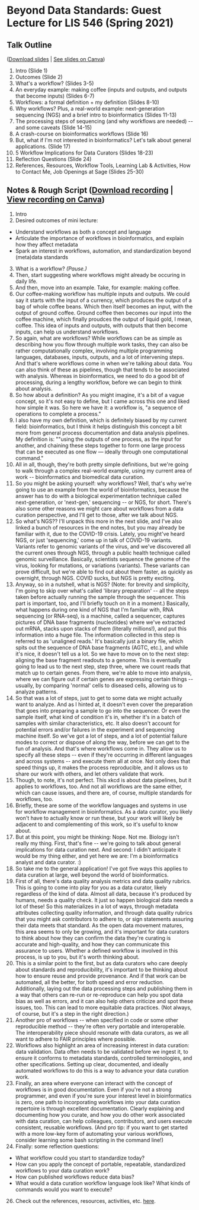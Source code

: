 # Beyond Data Standards: Guest Lecture for LIS 546 (Spring 2021)

## Talk Outline 
([Download slides](https://github.com/kthrog/LIS-546-guest-lecture/blob/main/files/LIS-546-beyondDataStandards-guest-lecture-SLIDES.pdf) | [See slides on Canva](https://www.canva.com/design/DAEaTIz5QL0/odw-F4t4Pntrlvf07D_ZNg/view?utm_content=DAEaTIz5QL0&utm_campaign=designshare&utm_medium=link&utm_source=publishsharelink))

1. Intro (Slide 1)
2. Outcomes (Slide 2)
3. What's a workflow? (Slides 3-5)
4. An everyday example: making coffee (inputs and outputs, and outputs that become inputs) (Slides 6-7)
5. Workflows: a formal definition + my definition (Slides 8-10)
6. Why workflows? Plus, a real-world example: next-generation sequencing (NGS) and a brief intro to bioinformatics (Slides 11-13)
7. The processing steps of sequencing (and why workflows are needed) -- and some caveats (Slide 14-15)
8. A crash-course on bioinformatics workflows (Slide 16)
9. But, what if I'm not interested in bioinformatics? Let's talk about general applications. (Slide 17)
10. 5 Workflow Implications for Data Curators (Slides 18-23)
11. Reflection Questions (Slide 24)
12. References, Resources, Workflow Tools, Learning Lab & Activities, How to Contact Me, Job Openings at Sage (Slides 25-30)

## Notes & Rough Script ([Download recording]() | [View recording on Canva](https://www.canva.com/design/DAEaTIz5QL0/odw-F4t4Pntrlvf07D_ZNg/view?utm_content=DAEaTIz5QL0&utm_campaign=designshare&utm_medium=link&utm_source=recording_view))

1. Intro
2. Desired outcomes of mini lecture: 
- Understand workflows as both a concept and language 
- Articulate the importance of workflows in bioinformatics, and explain how they affect metadata
- Spark an interest in workflows, automation, and standardization beyond (meta)data standards

3. What is a workflow? _(Pause.)_
4. Then, start suggesting where workflows might already be occuring in daily life.
5. And then, move into an example. Take, for example: making coffee.
7. Our coffee-making workflow has multiple inputs and outputs. We could say it starts with the input of a currency, which produces the output of a bag of whole coffee beans. Which then itself becomes an input, with the output of ground coffee. Ground coffee then becomes our input into the coffee machine, which finally proudces the output of liquid gold, I mean, coffee. This idea of inputs and outputs, with outputs that then become inputs, can help us understand workflows. 
8. So again, what are workflows? While workflows can be as simple as describing how you flow through multiple work tasks, they can also be rather computationally complex, involving multiple programming languages, databases, inputs, outputs, and a lot of intervening steps. And that's where workflows come in when we're talking about data. You can also think of these as pipelines, though that tends to be associated with analysis. Whereas in bioinformatics, we need to do a good bit of processing, during a lengthy workflow, before we can begin to think about analysis.
9. So how about a definition? As you might imagine, it's a bit of a vague concept, so it's not easy to define, but I came across this one and liked how simple it was. So here we have it: a workflow is, "a sequence of operations to complete a process."
10. I also have my own definition, which is definitely biased by my current field: bioinformatics, but I think it helps distinguish this concept a bit more from general process documentation and data analysis pipelines. My definition is: ""using the outputs of one process, as the input for another, and chaining these steps together to form one large process that can be executed as one flow — ideally through one computational command."
11. All in all, though, they're both pretty simple definitions, but we're going to walk through a complex real-world example, using my current area of work -- bioinformatics and biomedical data curation. 
12. So you might be asking yourself: why workflows? Well, that's why we're going to use an example from the world of bioinformatics, because the answer has to do with a biological experimentation technique called next-generation, or 'next-gen,' sequencing -- or NGS, for short. There's also some other reasons we might care about workflows from a data curation perspective, and I'll get to those, after we talk about NGS.
13. So what's NGS?? I'll unpack this more in the next slide, and I've also linked a bunch of resources in the end notes, but you may already be familiar with it, due to the COVID-19 crisis. Lately, you might've heard NGS, or just 'sequencing,' come up in talk of COVID-19 variants. Variants refer to genomic variants of the virus, and we've discovered all the current ones through NGS, through a public health technique called genomic surveillance. Basically, scientists sequence the genome of the virus, looking for mutations, or variations (variants). These variants can prove difficult, but we're able to find out about them faster, as quickly as overnight, through NGS. COVID sucks, but NGS is pretty exciting.
14. Anyway, so in a nutshell, what is NGS? (Note: for brevity and simplicity, I'm going to skip over what's called 'library preparation' -- all the steps taken before actually running the sample through the sequencer. This part is important, too, and I'll briefly touch on it in a moment.) Basically, what happens during one kind of NGS that I'm familiar with, RNA sequencing (or RNA-seq), is a machine, called a sequencer, captures pictures of DNA base fragments (nucleotides) where we've extracted out mRNA, stacks upon stacks of them (literally millions!), and put this information into a huge file. The information collected in this step is referred to as 'unaligned reads.' It's basically just a binary file, which spits out the sequence of DNA base fragments (AGTC, etc.), and while it's nice, it doesn't tell us a lot. So we have to move on to the next step: aligning the base fragment readouts to a genome. This is eventually going to lead us to the next step, step three, where we count reads that match up to certain genes. From there, we're able to move into analysis, where we can figure out if certain genes are expressing certain things -- usually, by comparing 'normal' cells to diseased cells, allowing us to analyze patterns.
15. So that was a lot of steps, just to get to some data we might actually want to analyze. And as I hinted at, it doesn't even cover the preparation that goes into preparing a sample to go into the sequencer. Or even the sample itself, what kind of condition it's in, whether it's in a batch of samples with similar characteristics, etc. It also doesn't account for potential errors and/or failures in the experiment and sequencing machine itself. So we've got a lot of steps, and a lot of potential failure modes to correct or dispose of along the way, before we can get to the fun of analysis. And that's where workflows come in. They allow us to specify all these steps -- even if they're occurring in different languages and across systems -- and execute them all at once. Not only does that speed things up, it makes the process reproducible, and it allows us to share our work with others, and let others validate that work. 
16. Though, to note, it's not perfect. This xkcd is about data pipelines, but it applies to workflows, too. And not all workflows are the same either, which can cause issues, and there are, of course, multiple standards for workflows, too. 
17. Briefly, these are some of the workflow languages and systems in use for workflow management in bioinformatics. As a data curator, you likely won't have to actually know or run these, but your work will likely be adjacent to and complementing of this work, so it's useful to know about.
18. But at this point, you might be thinking: Nope. Not me. Biology isn't really my thing. First, that's fine -- we're going to talk about general implications for data curation next. And second: I didn't anticipate it would be my thing either, and yet here we are: I'm a bioinformatics analyst and data curator. :)
19. So take me to the general application! I've got five ways this applies to data curation at large, well beyond the world of bioinformatics.
20. First of all, there's data quality analysis metrics and data quality rubrics. This is going to come into play for you as a data curator, likely regardless of the kind of data. Almost all data, because it's produced by humans, needs a quality check. It just so happen biological data needs a lot of these! So this materializes in a lot of ways, through metadata attributes collecting quality information, and through data quality rubrics that you might ask contributors to adhere to, or sign statements assuring their data meets that standard. As the open data movement matures, this area seems to only be growing, and it's important for data curators to think about how they can confirm the data they're curating is accurate and high-quality, and how they can communicate this assurance to users. Whether a defined workflow is involved in this process, is up to you, but it's worth thinking about. 
21. This is a similar point to the first, but as data curators who care deeply about standards and reproducibility, it's important to be thinking about how to ensure reuse and provide provenance. And if that work can be automated, all the better, for both speed and error reduction. Additionally, laying out the data processing steps and publishing them in a way that others can re-run or re-reproduce can help you spot data bias as well as errors, and it can also help others criticize and spot these issues, too. This can lead to more equitable data practices. (Not always, of course, but it's a step in the right direction.) 
22. Another pro of workflows -- when specified in code or some other reproducible method -- they're often very portable and interoperable. The interoperability piece should resonate with data curators, as we all want to adhere to FAIR principles where possible.
23. Workflows also highlight an area of increasing interest in data curation: data validation. Data often needs to be validated before we ingest it, to ensure it conforms to metadata standards, controlled terminologies, and other specifications. Setting up clear, documented, and ideally automated workflows to do this is a way to advance your data curation work.
24. Finally, an area where everyone can interact with the concept of workflows is in good documentation. Even if you're not a strong programmer, and even if you're sure your interest level in bioinformatics is zero, one path to incorporating workflows into your data curation repertoire is through excellent documentation. Clearly explaining and documenting how you curate, and how you do other work associated with data curation, can help colleagues, contributors, and users execute consistent, reusable workflows. (And pro tip: if you want to get started with a more low-key form of automating your various workflows, consider learning some bash scripting in the command line!)
25. Finally: some reflection questions: 
- What workflow could you start to standardize today?
- How can you apply the concept of portable, repeatable, standardized workflows to your data curation work?
- How can published workflows reduce data bias?
- What would a data curation workflow language look like?  What kinds of commands would you want to execute?

26. Check out the references, resources, activities, etc. [here](https://github.com/kthrog/LIS-546-guest-lecture/blob/main/files/resources.md). 
